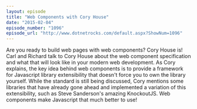 ```yaml
---
layout: episode
title: "Web Components with Cory House"
date: "2015-02-04"
episode_number: "1096"
episode_url: "http://www.dotnetrocks.com/default.aspx?ShowNum=1096"
---
```


Are you ready to build web pages with web components? Cory House is! Carl and Richard talk to Cory House about the web component specification and what that will look like in your modern web development. As Cory explains, the key idea behind web components is to provide a framework for Javascript library extensibility that doesn't force you to own the library yourself. While the standard is still being discussed, Cory mentions some libraries that have already gone ahead and implemented a variation of this extensibility, such as Steve Sanderson's amazing KnockoutJS. Web components make Javascript that much better to use!
